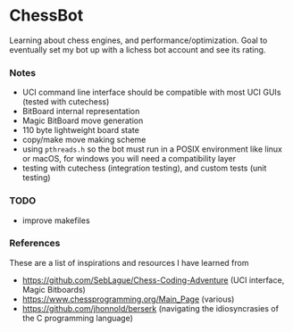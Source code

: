 # ChessBot
Learning about chess engines, and performance/optimization. Goal to eventually set my bot up with a lichess bot account and see its rating.

### Notes
- UCI command line interface should be compatible with most UCI GUIs (tested with cutechess)
- BitBoard internal representation
- Magic BitBoard move generation
- 110 byte lightweight board state
- copy/make move making scheme
- using `pthreads.h` so the bot must run in a POSIX environment like linux or macOS, for windows you will need a compatibility layer
- testing with cutechess (integration testing), and custom tests (unit testing)

### TODO
- improve makefiles


### References
These are a list of inspirations and resources I have learned from
- https://github.com/SebLague/Chess-Coding-Adventure (UCI interface, Magic Bitboards)
- https://www.chessprogramming.org/Main_Page (various)
- https://github.com/jhonnold/berserk (navigating the idiosyncrasies of the C programming language)
